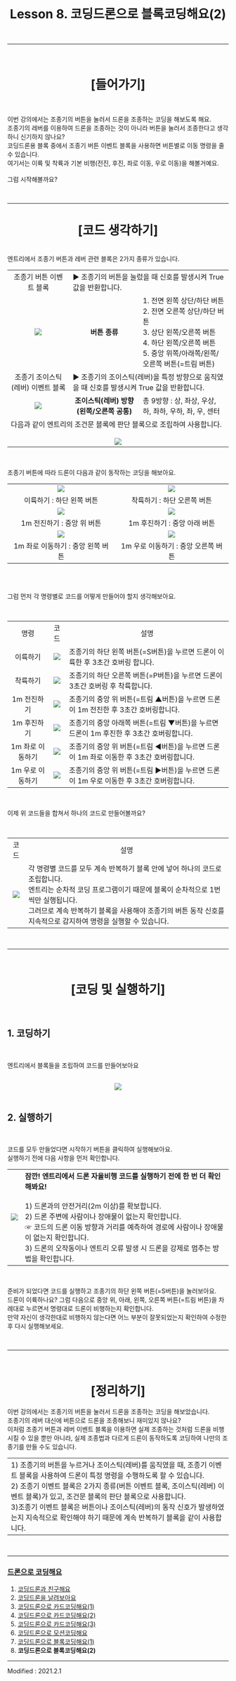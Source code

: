 <br>

<div align="center">
    <h1>Lesson 8. 코딩드론으로 블록코딩해요(2)</h1>
</div>

<br>

---

<br>


<div align="center">
    <h1>[들어가기]</h1>
</div>

<br>

이번 강의에서는 조종기의 버튼을 눌러서 드론을 조종하는 코딩을 해보도록 해요. <br>
조종기의 레버를 이용하여 드론을 조종하는 것이 아니라 버튼을 눌러서 조종한다고 생각하니 신기하지 않나요? <br> 
코딩드론용 블록 중에서 조종기 버튼 이벤트 블록을 사용하면 버튼별로 이동 명령을 줄 수 있습니다.<Br>
여기서는 이륙 및 착륙과 기본 비행(전진, 후진, 좌로 이동, 우로 이동)을 해볼거예요. <Br>
<br>
그럼 시작해볼까요?

<Br>

---

<div align="center">
    <h1>[코드 생각하기]</h1>
</div>

<br>
엔트리에서 조종기 버튼과 레버 관련 블록은 2가지 종류가 있습니다.
<br>

<div align="center">
    <table>
        <tr>
            <td>
                <div align="center">
                    조종기 버튼 이벤트 블록
                </div>
            </td>
            <td colspan="2">
                <div align="left">
                    ▶ 조종기의 버튼을 눌렀을 때 신호를 발생시켜 True 값을 반환합니다.
                </div>
            </td>
        </tr>
        <tr>
            <td>
                <div align="center">
                    <img src="images/image1.png">
                </div>
            </td>
            <td>
                <div align="center">
                    <b>버튼 종류</b>
                </div>
            </td>
            <td>
                <div align="left">
                    1. 전면 왼쪽 상단/하단 버튼<br>
                    2. 전면 오른쪽 상단/하단 버튼<br>
                    3. 상단 왼쪽/오른쪽 버튼<br>
                    4. 하단 왼쪽/오른쪽 버튼<br>
                    5. 중앙 위쪽/아래쪽/왼쪽/오른쪽 버튼(=트림 버튼)
                </div>
            </td>
        </tr>
        <tr>
            <td>
                <div align="center">
                    조종기 조이스틱(레버) 이벤트 블록
                </div>
            </td>
            <td colspan="2">
                <div align="left">
                    ▶ 조종기의 조이스틱(레버)을 특정 방향으로 움직였을 때 신호를 발생시켜 True 값을 반환합니다.
                </div>
            </td>
        </tr>
        <tr>
            <td>
                <div align="center">
                    <img src="images/image2.png">
                </div>
            </td>
            <td>
                <div align="center">
                    <b>조이스틱(레버) 방향(왼쪽/오른쪽 공통)</b>
                </div>
            </td>
            <td>
                <div align="left">
                    총 9방향 : 상, 좌상, 우상, 하, 좌하, 우하, 좌, 우, 센터
                </div>
            </td>
        </tr>
        <tr>
            <td colspan="3">
                <div align="left">
                    다음과 같이 엔트리의 조건문 블록에 판단 블록으로 조립하여 사용합니다.<br><br>
                </div>
                <div align="center">
                    <img src="images/image3.png">
                </div>
            </td>
        </tr>
    </table>
</div>

<br>

조종기 버튼에 따라 드론이 다음과 같이 동작하는 코딩을 해보아요.

<div align="center">
    <table>
        <tr>
            <td>
                <div align="center">
                    <img src="images/image4.png">
                </div>
            </td>
            <td>
                <div align="center">
                    <img src="images/image5.png">
                </div>
            </td>
        </tr>
        <tr>
            <td>
                <div align="center">
                    이륙하기 : 하단 왼쪽 버튼
                </div>
            </td>
            <td>
                <div align="center">
                    착륙하기 : 하단 오른쪽 버튼
                </div>
            </td>
        </tr>
        <tr>
            <td>
                <div align="center">
                    <img src="images/image6.png">
                </div>
            </td>
            <td>
                <div align="center">
                    <img src="images/image7.png">
                </div>
            </td>
        </tr>
        <tr>
            <td>
                <div align="center">
                    1m 전진하기 : 중앙 위 버튼
                </div>
            </td>
            <td>
                <div align="center">
                    1m 후진하기 : 중앙 아래 버튼
                </div>
            </td>
        </tr>
        <tr>
            <td>
                <div align="center">
                    <img src="images/image8.png">
                </div>
            </td>
            <td>
                <div align="center">
                    <img src="images/image9.png">
                </div>
            </td>
        </tr>
        <tr>
            <td>
                <div align="center">
                    1m 좌로 이동하기 : 중앙 왼쪽 버튼
                </div>
            </td>
            <td>
                <div align="center">
                    1m 우로 이동하기 : 중앙 오른쪽 버튼
                </div>
            </td>
        </tr>
    </table>
</div>

<br>

<br>

그럼 먼저 각 명령별로 코드를 어떻게 만들어야 할지 생각해보아요.

<br>

<div align="center">
    <table>
        <tr>
            <td>
                <div align="center">
                    명령
                </div>
            </td>
            <td>
                <div align="center">
                    코드
                </div>
            </td>
            <td>
                <div align="center">
                    설명
                </div>
            </td>
        </tr>
        <tr>
            <td>
                <div align="center">
                    이륙하기
                </div>
            </td>
            <td>
                <div align="center">
                    <img src="images/image10.png">
                </div>
            </td>
            <td>
                <div align="left">
                    조종기의 하단 왼쪽 버튼(=S버튼)을 누르면 드론이 이륙한 후 3초간 호버링 합니다.
                </div>
            </td>
        </tr>
        <tr>
            <td>
                <div align="center">
                    착륙하기
                </div>
            </td>
            <td>
                <div align="center">
                    <img src="images/image11.png">
                </div>
            </td>
            <td>
                <div align="left">
                    조종기의 하단 오른쪽 버튼(=P버튼)을 누르면 드론이 3초간 호버링 후 착륙합니다.
                </div>
            </td>
        </tr>
        <tr>
            <td>
                <div align="center">
                    1m 전진하기
                </div>
            </td>
            <td>
                <div align="center">
                    <img src="images/image12.png">
                </div>
            </td>
            <td>
                <div align="left">
                    조종기의 중앙 위 버튼(=트림 ▲버튼)을 누르면 드론이 1m 전진한 후 3초간 호버링합니다.
                </div>
            </td>
        </tr>
        <tr>
            <td>
                <div align="center">
                    1m 후진하기
                </div>
            </td>
            <td>
                <div align="center">
                    <img src="images/image13.png">
                </div>
            </td>
            <td>
                <div align="left">
                    조종기의 중앙 아래쪽 버튼(=트림 ▼버튼)을 누르면 드론이 1m 후진한 후 3초간 호버링합니다.
                </div>
            </td>
        </tr>
        <tr>
            <td>
                <div align="center">
                    1m 좌로 이동하기
                </div>
            </td>
            <td>
                <div align="center">
                    <img src="images/image14.png">
                </div>
            </td>
            <td>
                <div align="left">
                    조종기의 중앙 위 버튼(=트림 ◀버튼)을 누르면 드론이 1m 좌로 이동한 후 3초간 호버링합니다.
                </div>
            </td>
        </tr>
        <tr>
            <td>
                <div align="center">
                    1m 우로 이동하기
                </div>
            </td>
            <td>
                <div align="center">
                    <img src="images/image15.png">
                </div>
            </td>
            <td>
                <div align="left">
                    조종기의 중앙 위 버튼(=트림 ▶버튼)을 누르면 드론이 1m 우로 이동한 후 3초간 호버링합니다.
                </div>
            </td>
        </tr>
    </table>
</div>

<br>

이제 위 코드들을 합쳐서 하나의 코드로 만들어볼까요?

<br>

<div align="center">
    <table>
        <tr>
            <td>
                <div align="center">
                    코드
                </div>
            </td>
            <td>
                <div align="center">
                    설명
                </div>
            </td>
        </tr>
        <tr>
            <td>
                <div align="center">
                    <img src="images/image16.png">
                </div>
            </td>
            <td>
                <div align="left">
                    각 명령별 코드를 모두 계속 반복하기 블록 안에 넣어 하나의 코드로 조립합니다. <br>
                    엔트리는 순차적 코딩 프로그램이기 때문에 블록이 순차적으로 1번씩만 실행됩니다.<br>
                    그러므로 계속 반복하기 블록을 사용해야 조종기의 버튼 동작 신호를 지속적으로 감지하여 명령을 실행할 수 있습니다.
                </div>
            </td>
        </tr>
    </table>
</div>

<br>

---

<br>


<div align="center">
    <h1>[코딩 및 실행하기]</h1>
</div>

<br>

<h2> 1. 코딩하기</h2>
<br>

엔트리에서 블록들을 조립하여 코드를 만들어보아요

<br>

<div align="center">
    <img src="images/image17.png">
</div>

<br>

<h2> 2. 실행하기</h2>

<br>

코드를 모두 만들었다면 시작하기 버튼을 클릭하여 실행해보아요.<br>
실행하기 전에 다음 사항을 먼저 확인합니다.<br>

<div align="center">
    <table>
        <tr>
            <td>
                <div align="center"><img src="images/image18.png"></div>
            </td>
            <td>
                <div align="left"><b>
                잠깐! 엔트리에서 드론 자율비행 코드를 실행하기 전에 한 번 더 확인해봐요!</b><br><Br>
                1) 드론과의 안전거리(2m 이상)를 확보합니다.<Br>
                2) 드론 주변에 사람이나 장애물이 없는지 확인합니다.<br>
                ☞ 코드의 드론 이동 방향과 거리를 예측하여 경로에 사람이나 장애물이 없는지 확인합니다.<Br>
                3) 드론의 오작동이나 엔트리 오류 발생 시 드론을 강제로 멈추는 방법을 확인합니다.
                </div>
            </td>
        </tr>
    </table>
</div>

<Br>

준비가 되었다면 코드를 실행하고 조종기의 하단 왼쪽 버튼(=S버튼)을 눌러보아요. <br>
드론이 이륙하나요? 그럼 다음으로 중앙 위, 아래, 왼쪽, 오른쪽 버튼(=트림 버튼)을 차례대로 누르면서 명령대로 드론이 비행하는지 확인합니다. <Br>
만약 자신이 생각한대로 비행하지 않는다면 어느 부분이 잘못되었는지 확인하여 수정한 후 다시 실행해보세요.<Br>

<br>

---

<br>

<div align="center">
    <h1>[정리하기]</h1>
</div>

이번 강의에서는 조종기의 버튼을 눌러서 드론을 조종하는 코딩을 해보았습니다. <br>
조종기의 레버 대신에 버튼으로 드론을 조종해보니 재미있지 않나요? <Br>
이처럼 조종기 버튼과 레버 이벤트 블록을 이용하면 실제 조종하는 것처럼 드론을 비행시킬 수 있을 뿐만 아니라, 실제 조종법과 다르게 드론이 동작하도록 코딩하여 나만의 조종기를 만들 수도 있습니다.

<div align="center">
    <table>
        <tr>
            <td>
                <div align="left">
                    1) 조종기의 버튼을 누르거나 조이스틱(레버)를 움직였을 때, 조종기 이벤트 블록을 사용하여 드론이 특정 명령을 수행하도록 할 수 있습니다.<br>
                    2) 조종기 이벤트 블록은 2가지 종류(버튼 이벤트 블록, 조이스틱(레버) 이벤트 블록)가 있고, 조건문 블록의 판단 블록으로 사용합니다.<br>
                    3)조종기 이벤트 블록은 버튼이나 조이스틱(레버)의 동작 신호가 발생하였는지 지속적으로 확인해야 하기 때문에 계속 반복하기 블록을 같이 사용합니다.<br>
                </div>
            </td>
        </tr>
    </table>
</div>

<br>

---

### [드론으로 코딩해요](../)

 1. [코딩드론과 친구해요](../lesson1)
 2. [코딩드론을 날려보아요](../lesson2)
 3. [코딩드론으로 카드코딩해요(1)](../lesson3)
 4. [코딩드론으로 카드코딩해요(2)](../lesson4)
 5. [코딩드론으로 카드코딩해요(3)](../lesson5)
 6. [코딩드론으로 모션코딩해요](../lesson6)
 7. [코딩드론으로 블록코딩해요(1)](../lesson7)
 8. **코딩드론으로 블록코딩해요(2)**
---

Modified : 2021.2.1